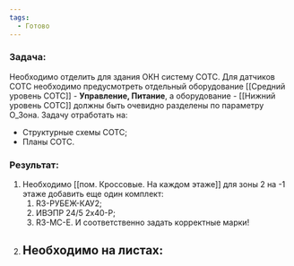 ```yaml
---
tags:
  - Готово
---
```

### Задача:
Необходимо отделить для здания ОКН систему СОТС. Для датчиков СОТС необходимо предусмотреть отдельный оборудование [[Средний уровень СОТС]] - **Управление, Питание**, а оборудование - [[Нижний уровень СОТС]] должны быть очевидно разделены по параметру О_Зона.
Задачу отработать на:
- Структурные схемы СОТС;
- Планы СОТС.

### Результат:
1. Необходимо [[пом. Кроссовые. На каждом этаже]] для зоны 2 на -1 этаже добавить еще один комплект:
	1. R3-РУБЕЖ-КАУ2;
	2. ИВЭПР 24/5 2х40-Р;
	3. R3-МС-Е.
	И соответственно задать корректные марки!
2. Необходимо на листах:
	- 
